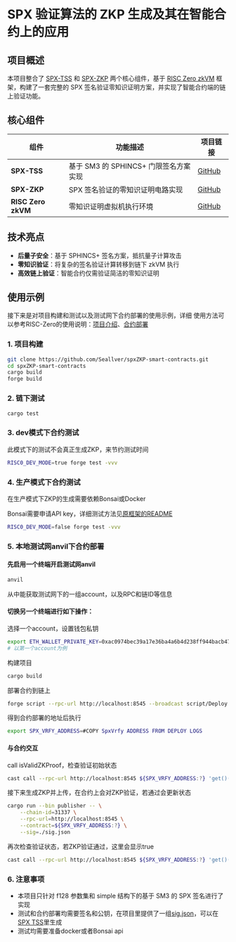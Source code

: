 # SPX 验证算法的 ZKP 生成及其在智能合约上的应用

## 项目概述

本项目整合了 [SPX-TSS](https://github.com/Seallver/SphincsplusSM3-TSS) 和 [SPX-ZKP](https://github.com/Seallver/spxZKP) 两个核心组件，基于 [RISC Zero zkVM](https://github.com/risc0/risc0-foundry-template) 框架，构建了一套完整的 SPX 签名验证零知识证明方案，并实现了智能合约端的链上验证功能。

## 核心组件

| 组件 | 功能描述 | 项目链接 |
|------|----------|----------|
| **SPX-TSS** | 基于 SM3 的 SPHINCS+ 门限签名方案实现 | [GitHub](https://github.com/Seallver/SphincsplusSM3-TSS) |
| **SPX-ZKP** | SPX 签名验证的零知识证明电路实现 | [GitHub](https://github.com/Seallver/spxZKP) |
| **RISC Zero zkVM** | 零知识证明虚拟机执行环境 | [GitHub](https://github.com/risc0/risc0-foundry-template) |

## 技术亮点

- **后量子安全**：基于 SPHINCS+ 签名方案，抵抗量子计算攻击
- **零知识验证**：将复杂的签名验证计算转移到链下 zkVM 执行
- **高效链上验证**：智能合约仅需验证简洁的零知识证明

## 使用示例

接下来是对项目构建和测试以及测试网下合约部署的使用示例，详细
使用方法可以参考RISC-Zero的使用说明：[项目介绍](./RISC%20Zero%20Foundry%20Template.md)、[合约部署](./deployment-guide.md)

### 1. 项目构建
```bash
git clone https://github.com/Seallver/spxZKP-smart-contracts.git
cd spxZKP-smart-contracts
cargo build
forge build
```

### 2. 链下测试
```bash
cargo test
```

### 3. dev模式下合约测试
此模式下的测试不会真正生成ZKP，来节约测试时间
```bash
RISC0_DEV_MODE=true forge test -vvv
```

### 4. 生产模式下合约测试
在生产模式下ZKP的生成需要依赖Bonsai或Docker

Bonsai需要申请API key，详细测试方法见[原框架的README](./RISC%20Zero%20Foundry%20Template.md)
```bash
RISC0_DEV_MODE=false forge test -vvv
```

### 5. 本地测试网anvil下合约部署

#### 先启用一个终端开启测试网anvil
```bash
anvil
```
从中能获取测试网下的一组account，以及RPC和链ID等信息

#### 切换另一个终端进行如下操作：

选择一个account，设置钱包私钥
```bash
export ETH_WALLET_PRIVATE_KEY=0xac0974bec39a17e36ba4a6b4d238ff944bacb478cbed5efcae784d7bf4f2ff80
# 以第一个account为例
```
构建项目
```bash
cargo build
```
部署合约到链上
```bash
forge script --rpc-url http://localhost:8545 --broadcast script/Deploy.s.sol
```
得到合约部署的地址后执行
```bash
export SPX_VRFY_ADDRESS=#COPY SpxVrfy ADDRESS FROM DEPLOY LOGS
```
#### 与合约交互
call isValidZKProof，检查验证初始状态
```bash
cast call --rpc-url http://localhost:8545 ${SPX_VRFY_ADDRESS:?} 'get()(bool)'
```

接下来生成ZKP并上传，在合约上会对ZKP验证，若通过会更新状态
```bash
cargo run --bin publisher -- \
    --chain-id=31337 \
    --rpc-url=http://localhost:8545 \
    --contract=${SPX_VRFY_ADDRESS:?} \
    --sig=./sig.json
```

再次检查验证状态，若ZKP验证通过，这里会显示true
```bash
cast call --rpc-url http://localhost:8545 ${SPX_VRFY_ADDRESS:?} 'get()(bool)'
```

### 6. 注意事项

- 本项目只针对 f128 参数集和 simple 结构下的基于 SM3 的 SPX 签名进行了实现
- 测试和合约部署均需要签名和公钥，在项目里提供了一组[sig.json](./sig.json)，可以在[SPX TSS](https://github.com/Seallver/SphincsplusSM3-TSS)里生成
- 测试均需要准备docker或者Bonsai api
